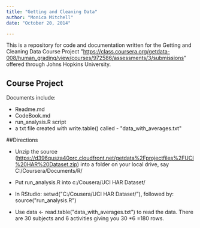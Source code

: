 ```yaml
---
title: "Getting and Cleaning Data"
author: "Monica Mitchell"
date: "October 20, 2014"

---
```


This is a repository for code and documentation written for the Getting and Cleaning Data Course Project "https://class.coursera.org/getdata-008/human_grading/view/courses/972586/assessments/3/submissions" offered through Johns Hopkins University.

## Course Project

Documents include:

-  Readme.md
-	CodeBook.md
-	run_analysis.R script
- a txt file created with write.table() called - "data_with_averages.txt"

##Directions

* Unzip the source (https://d396qusza40orc.cloudfront.net/getdata%2Fprojectfiles%2FUCI%20HAR%20Dataset.zip) into a folder on your local drive, say C:/Coursera/Documents/R/

* Put run_analysis.R into c:/Cousera/UCI HAR Dataset/

* In RStudio: setwd("C:/Cousera/UCI HAR Dataset/”), followed by: source("run_analysis.R")

* Use data <- read.table("data_with_averages.txt") to read the data. 
There are 30 subjects and 6 activities giving you 30 *6 =180 rows. 
